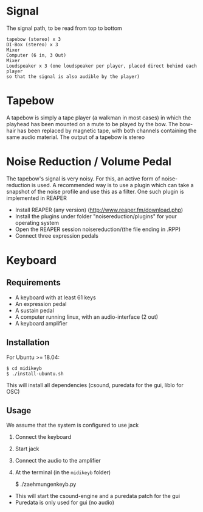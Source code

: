 # Signal

The signal path, to be read from top to bottom


    tapebow (stereo) x 3
    DI-Box (stereo) x 3
    Mixer
    Computer (6 in, 3 Out)
    Mixer
    Loudspeaker x 3 (one loudspeaker per player, placed direct behind each player
    so that the signal is also audible by the player)
    

# Tapebow

A tapebow is simply a tape player (a walkman in most cases) in which the
playhead has been mounted on a mute to be played by the bow. The bow-hair
has been replaced by magnetic tape, with both channels containing the same
audio material. The output of a tapebow is stereo

# Noise Reduction / Volume Pedal

The tapebow's signal is very noisy. For this, an active form of noise-reduction is 
used. A recommended way is to use a plugin which can take a snapshot of the noise
profile and use this as a filter. One such plugin is implemented in REAPER

* Install REAPER (any version) (http://www.reaper.fm/download.php)
* Install the plugins under folder "noisereduction/plugins" for your operating system
* Open the REAPER session noisereduction/(the file ending in .RPP)
* Connect three expression pedals

# Keyboard

## Requirements

* A keyboard with at least 61 keys
* An expression pedal
* A sustain pedal
* A computer running linux, with an audio-interface (2 out)
* A keyboard amplifier

## Installation

For Ubuntu >= 18.04:

    $ cd midikeyb
    $ ./install-ubuntu.sh
    
This will install all dependencies (csound, puredata for the gui, liblo for OSC)

## Usage

We assume that the system is configured to use jack

1. Connect the keyboard
2. Start jack
3. Connect the audio to the amplifier
4. At the terminal (in the `midikeyb` folder)

    $ ./zaehmungenkeyb.py
    
* This will start the csound-engine and a puredata patch for the gui 
* Puredata is only used for gui (no audio)


